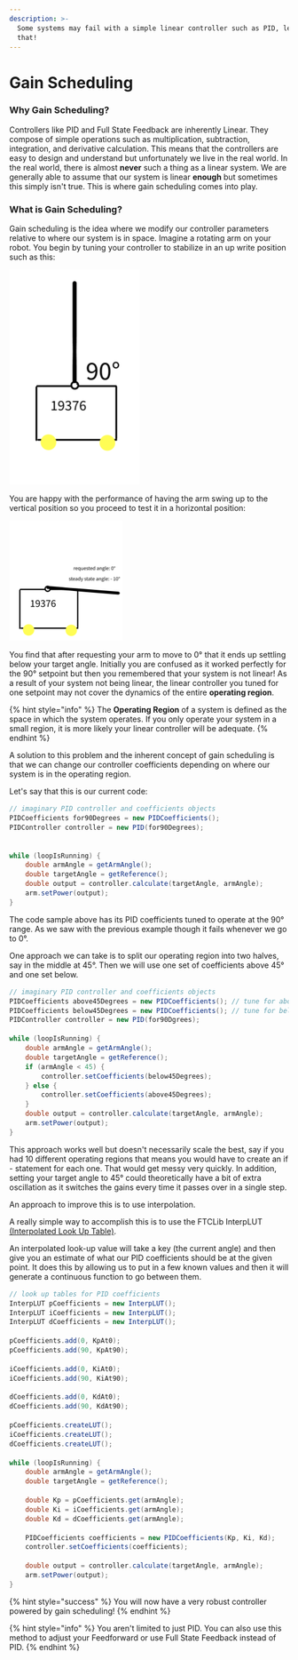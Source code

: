 ```yaml
---
description: >-
  Some systems may fail with a simple linear controller such as PID, let's fix
  that!
---
```


# Gain Scheduling

### Why Gain Scheduling?&#x20;

Controllers like PID and Full State Feedback are inherently Linear. They compose of simple operations such as multiplication, subtraction, integration, and derivative calculation. This means that the controllers are easy to design and understand but unfortunately we live in the real world. In the real world, there is almost **never** such a thing as a linear system. We are generally able to assume that our system is linear **enough** but sometimes this simply isn't true. This is where gain scheduling comes into play.&#x20;

### What is Gain Scheduling?&#x20;

Gain scheduling is the idea where we modify our controller parameters relative to where our system is in space. Imagine a rotating arm on your robot. You begin by tuning your controller to stabilize in an up write position such as this:

&#x20;![](<../.gitbook/assets/Untitled drawing (5) (1).png>)

You are happy with the performance of having the arm swing up to the vertical position so you proceed to test it in a horizontal position:

![](<../.gitbook/assets/Untitled drawing (6).png>)

You find that after requesting your arm to move to 0° that it ends up settling below your target angle. Initially you are confused as it worked perfectly for the 90° setpoint but then you remembered that your system is not linear!  As a result of your system not being linear, the linear controller you tuned for one setpoint may not cover the dynamics of the entire **operating region**.&#x20;

{% hint style="info" %}
The **Operating Region** of a system is defined as the space in which the system operates. If you only operate your system in a small region, it is more likely your linear controller will be adequate. &#x20;
{% endhint %}

A solution to this problem and the inherent concept of gain scheduling is that we can change our controller coefficients depending on where our system is in the operating region.&#x20;

Let's say that this is our current code:&#x20;

```java
// imaginary PID controller and coefficients objects 
PIDCoefficients for90Degrees = new PIDCoefficients(); 
PIDController controller = new PID(for90Degrees);  


while (loopIsRunning) {
    double armAngle = getArmAngle();
    double targetAngle = getReference();
    double output = controller.calculate(targetAngle, armAngle);
    arm.setPower(output); 
}
```

The code sample above has its PID coefficients tuned to operate at the 90° range. As we saw with the previous example though it fails whenever we go to 0°. &#x20;

One approach we can take is to split our operating region into two halves, say in the middle at 45°. Then we will use one set of coefficients above 45° and one set below.&#x20;

```java
// imaginary PID controller and coefficients objects 
PIDCoefficients above45Degrees = new PIDCoefficients(); // tune for above
PIDCoefficients below45Degrees = new PIDCoefficients(); // tune for below 
PIDController controller = new PID(for90Dgrees);  

while (loopIsRunning) {
    double armAngle = getArmAngle();
    double targetAngle = getReference();
    if (armAngle < 45) {
        controller.setCoefficients(below45Degrees);
    } else {
        controller.setCoefficients(above45Degrees); 
    }
    double output = controller.calculate(targetAngle, armAngle);
    arm.setPower(output); 
}
```

This approach works well but doesn't necessarily scale the best, say if you had 10 different operating regions that means you would have to create an if - statement for each one. That would get messy very quickly. In addition,  setting your target angle to 45° could theoretically have a bit of extra oscillation as it switches the gains every time it passes over in a single step.&#x20;

An approach to improve this is to use interpolation.&#x20;

A really simple way to accomplish this is to use the FTCLib InterpLUT [(Interpolated Look Up Table)](https://docs.ftclib.org/ftclib/v/v1.2.0/features/util#interplut-interpolated-look-up-table).&#x20;

An interpolated look-up value will take a key (the current angle) and then give you an estimate of what our PID coefficients should be at the given point. It does this by allowing us to put in a few known values and then it will generate a continuous function to go between them.&#x20;

```java
// look up tables for PID coefficients 
InterpLUT pCoefficients = new InterpLUT();
InterpLUT iCoefficients = new InterpLUT();
InterpLUT dCoefficients = new InterpLUT();

pCoefficients.add(0, KpAt0);
pCoefficients.add(90, KpAt90);

iCoefficients.add(0, KiAt0);
iCoefficients.add(90, KiAt90);

dCoefficients.add(0, KdAt0);
dCoefficients.add(90, KdAt90);

pCoefficients.createLUT();
iCoefficients.createLUT();
dCoefficients.createLUT();

while (loopIsRunning) {
    double armAngle = getArmAngle();
    double targetAngle = getReference();
    
    double Kp = pCoefficients.get(armAngle);
    double Ki = iCoefficients.get(armAngle);
    double Kd = dCoefficients.get(armAngle);
    
    PIDCoefficients coefficients = new PIDCoefficients(Kp, Ki, Kd);
    controller.setCoefficients(coefficients); 
    
    double output = controller.calculate(targetAngle, armAngle);
    arm.setPower(output); 
}


```

{% hint style="success" %}
You will now have a very robust controller powered by gain scheduling!&#x20;
{% endhint %}

{% hint style="info" %}
You aren't limited to just PID. You can also use this method to adjust your Feedforward or use Full State Feedback instead of PID.&#x20;
{% endhint %}
